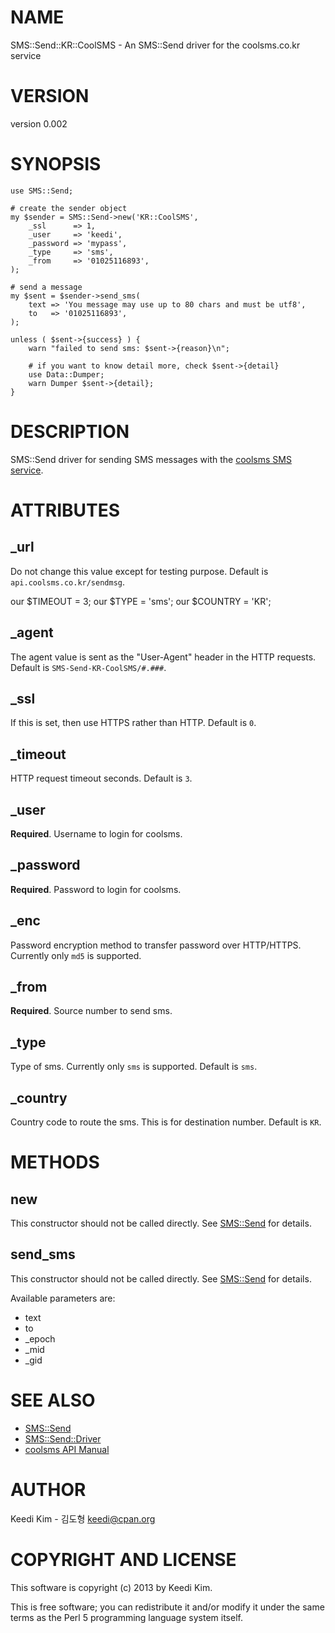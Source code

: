 # NAME

SMS::Send::KR::CoolSMS - An SMS::Send driver for the coolsms.co.kr service

# VERSION

version 0.002

# SYNOPSIS

    use SMS::Send;

    # create the sender object
    my $sender = SMS::Send->new('KR::CoolSMS',
        _ssl      => 1,
        _user     => 'keedi',
        _password => 'mypass',
        _type     => 'sms',
        _from     => '01025116893',
    );

    # send a message
    my $sent = $sender->send_sms(
        text => 'You message may use up to 80 chars and must be utf8',
        to   => '01025116893',
    );

    unless ( $sent->{success} ) {
        warn "failed to send sms: $sent->{reason}\n";

        # if you want to know detail more, check $sent->{detail}
        use Data::Dumper;
        warn Dumper $sent->{detail};
    }

# DESCRIPTION

SMS::Send driver for sending SMS messages with the [coolsms SMS service](http://api.coolsms.co.kr).

# ATTRIBUTES

## \_url

Do not change this value except for testing purpose.
Default is `api.coolsms.co.kr/sendmsg`.

our $TIMEOUT = 3;
our $TYPE    = 'sms';
our $COUNTRY = 'KR';

## \_agent

The agent value is sent as the "User-Agent" header in the HTTP requests.
Default is `SMS-Send-KR-CoolSMS/#.###`.

## \_ssl

If this is set, then use HTTPS rather than HTTP.
Default is `0`.

## \_timeout

HTTP request timeout seconds.
Default is `3`.

## \_user

__Required__.
Username to login for coolsms.

## \_password

__Required__.
Password to login for coolsms.

## \_enc

Password encryption method to transfer password over HTTP/HTTPS.
Currently only `md5` is supported.

## \_from

__Required__.
Source number to send sms.

## \_type

Type of sms.
Currently only `sms` is supported.
Default is `sms`.

## \_country

Country code to route the sms.
This is for destination number.
Default is `KR`.

# METHODS

## new

This constructor should not be called directly. See [SMS::Send](http://search.cpan.org/perldoc?SMS::Send) for details.

## send\_sms

This constructor should not be called directly. See [SMS::Send](http://search.cpan.org/perldoc?SMS::Send) for details.

Available parameters are:

- text
- to
- \_epoch
- \_mid
- \_gid

# SEE ALSO

- [SMS::Send](http://search.cpan.org/perldoc?SMS::Send)
- [SMS::Send::Driver](http://search.cpan.org/perldoc?SMS::Send::Driver)
- [coolsms API Manual](http://api.coolsms.co.kr)

# AUTHOR

Keedi Kim - 김도형 <keedi@cpan.org>

# COPYRIGHT AND LICENSE

This software is copyright (c) 2013 by Keedi Kim.

This is free software; you can redistribute it and/or modify it under
the same terms as the Perl 5 programming language system itself.
